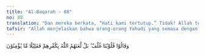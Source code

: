 ```yaml
---
title: "Al-Baqarah - 88"
no: 88
translation: "Dan mereka berkata, “Hati kami tertutup.” Tidak! Allah telah melaknat mereka itu karena keingkaran mereka, tetapi sedikit sekali mereka yang beriman."
tafsir: "Allah menjelaskan bahwa orang-orang Yahudi yang semasa dengan Muhammad saw membuat pernyataan bahwa hati mereka tertutup terhadap dakwah Muhammad saw. Perkataan mereka ini menunjukkan sikap mental yang mencegah mereka untuk memahami kitab yang dibawa oleh Nabi Muhammad saw. Ayat ini searti dengan firman Allah:\n\nDan mereka berkata, \"Hati kami sudah tertutup dari apa yang engkau seru kami kepadanya dan telinga kami sudah tersumbat, dan di antara kami dan engkau ada dinding, ¦. (Fussilat/41:5)\n\nSeperti telah disebutkan di atas, bahwa orang-orang yang mengatakan demikian itu ialah mereka yang hidup pada saat turunnya ayat dan sezaman dengan Muhammad saw. Allah membantah perkataan mereka, karena duduk persoalannya tidaklah seperti yang mereka katakan. Hati mereka itu diciptakan sesuai dengan fitrah, dan diberi bakat untuk menanggapi segala sesuatu yang dapat membuka hati mereka, dan menyampaikan kepada kebenaran, yang semestinya mereka dapat menilai kebenaran Kitab Al-Qur'an. Tetapi karena sikap mereka demikian, maka Allah membiarkan mereka jauh dari rahmat-Nya, karena kekafiran yang bersarang di hati mereka terhadap para nabi yang telah lalu dan pada kitab-kitab yang tidak mereka amalkan ajarannya, bahkan mereka berani mengubah menurut kehendak hawa nafsu mereka. Kemudian Allah menyebutkan laknat yang patut mereka terima dan alasan penimpaan laknat itu, yaitu agar mereka dapat memahami sebab dan musababnya, dengan disertai penjelasan bahwa Allah sekali-kali tidak menganiaya mereka. Tetapi semata-mata karena perbuatan mereka yang terus-menerus bergelimang dalam kekufuran dan kemaksiatan yang menyebabkan hati mereka tertutup kekufuran untuk menerima kebenaran.\n\nKemudian Allah juga menyebutkan bahwa mereka beriman hanya dengan iman yang sekelumit saja. Yang dimaksud dengan iman yang sekelumit ialah iman mereka kepada kitab, hanya sebagiannya saja, sedang sebagian yang lain mereka ubah menurut kehendak hawa nafsu, bahkan mereka enggan mengamalkannya. Atau dengan perkataan lain, mereka tidak mau mengamalkan keseluruhannya, bahkan yang mereka imani hanyalah sebagai ucapan lisan saja, tidak terbukti dalam perbuatan. Karena itu, iman yang terdapat dalam hati mereka tidak mampu untuk mengendalikan kemauan mereka, dan hawa nafsu mereka telah menyeret mereka ke lembah kekafiran."
---
```


وَقَالُوْا قُلُوْبُنَا غُلْفٌ ۗ بَلْ لَّعَنَهُمُ اللّٰهُ بِكُفْرِهِمْ فَقَلِيْلًا مَّا يُؤْمِنُوْنَ 
